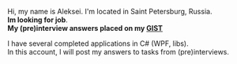 Hi, my name is Aleksei. I'm located in Saint Petersburg, Russia.  
**Im looking for job**.  
**My (pre)interview answers placed on my [GIST](https://gist.github.com/vnmtwo)**

I have several completed applications in C# (WPF, libs).  
In this account, I will post my answers to tasks from (pre)interviews.  

<!---
vnmtwo/vnmtwo is a ✨ special ✨ repository because its `README.md` (this file) appears on your GitHub profile.
You can click the Preview link to take a look at your changes.
--->
